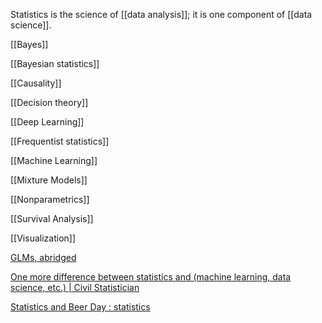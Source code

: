 Statistics is the science of [[data analysis]]; it is one component of [[data science]].

[[Bayes]]

[[Bayesian statistics]]

[[Causality]]

[[Decision theory]]

[[Deep Learning]]

[[Frequentist statistics]]

[[Machine Learning]]

[[Mixture Models]]

[[Nonparametrics]]

[[Survival Analysis]]

[[Visualization]]

[GLMs, abridged](http://bwlewis.github.io/GLM/)

[One more difference between statistics and (machine learning, data science, etc.) | Civil Statistician](http://civilstat.com/2015/07/one-more-difference-between-statistics-and-machine-learning-data-science-etc/)

[Statistics and Beer Day : statistics](http://www.reddit.com/r/statistics/comments/368bln/statistics_and_beer_day/)


